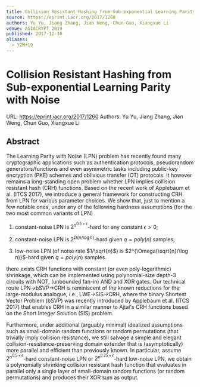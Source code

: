 ```yaml
---
title: Collision Resistant Hashing from Sub-exponential Learning Parity with Noise
source: https://eprint.iacr.org/2017/1260
authors: Yu Yu, Jiang Zhang, Jian Weng, Chun Guo, Xiangxue Li
venue: ASIACRYPT 2019
published: 2017-12-30
aliases:
  - YZW+19
---
```

# Collision Resistant Hashing from Sub-exponential Learning Parity with Noise
URL: https://eprint.iacr.org/2017/1260
Authors: Yu Yu, Jiang Zhang, Jian Weng, Chun Guo, Xiangxue Li

## Abstract
The Learning Parity with Noise (LPN) problem has recently found many cryptographic applications such as authentication protocols, pseudorandom generators/functions and even asymmetric tasks including public-key encryption (PKE) schemes and oblivious transfer (OT) protocols. It however remains a long-standing open problem whether LPN implies collision resistant hash (CRH) functions. Based on the recent work of Applebaum et al. (ITCS 2017), we introduce a general framework for constructing CRH from LPN for various parameter choices. We show that, just to mention a few notable ones, under any of the following hardness assumptions (for the two most common variants of LPN)

1) constant-noise LPN is $2^{n^{0.5+\epsilon}}$-hard for any constant $\epsilon>0$;

2) constant-noise LPN is $2^{\Omega(n/\log n)}$-hard given $q=poly(n)$ samples;

3) low-noise LPN (of noise rate $1/\sqrt{n}$) is $2^{\Omega(\sqrt{n}/\log n)}$-hard given $q=poly(n)$ samples.

there exists CRH functions with constant (or even poly-logarithmic) shrinkage, which can be implemented using polynomial-size depth-3 circuits with NOT, (unbounded fan-in) AND and XOR gates. Our technical route LPN$\rightarrow$bSVP$\rightarrow$CRH is reminiscent of the known reductions for the large-modulus analogue, i.e., LWE$\rightarrow$SIS$\rightarrow$CRH, where the binary Shortest Vector Problem (bSVP) was recently introduced by Applebaum et al. (ITCS 2017) that enables CRH in a similar manner to Ajtai's CRH functions based on the Short Integer Solution (SIS) problem.

Furthermore, under additional (arguably minimal) idealized assumptions such as small-domain random functions or random permutations (that trivially imply collision resistance), we still salvage a simple and elegant collision-resistance-preserving domain extender that is (asymptotically) more parallel and efficient than previously known. In particular, assume $2^{n^{0.5+\epsilon}}$-hard constant-noise LPN or $2^{n^{0.25+\epsilon}}$-hard low-noise LPN, we obtain a polynomially shrinking collision resistant hash function that evaluates in parallel only a single layer of small-domain random functions (or random permutations) and produces their XOR sum as output.